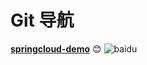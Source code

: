 # Git 导航



[**springcloud-demo**](https://github.com/martinyuyy/springcloud-study)  :blush:
![baidu](http://www.baidu.com/img/bdlogo.gif "百度logo")

